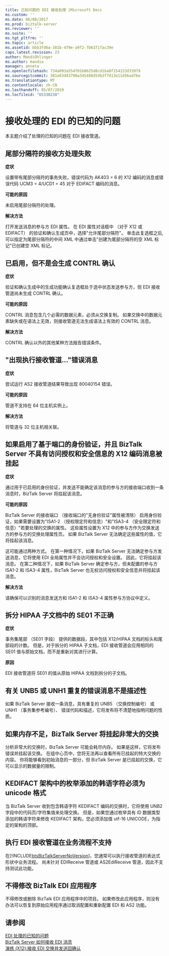 ```yaml
---
title: 已知问题的 EDI 接收处理 |Microsoft Docs
ms.custom: ''
ms.date: 06/08/2017
ms.prod: biztalk-server
ms.reviewer: ''
ms.suite: ''
ms.tgt_pltfrm: ''
ms.topic: article
ms.assetid: bbb3fd6a-381b-479e-a9f2-7b6371fac39e
caps.latest.revision: 23
author: MandiOhlinger
ms.author: mandia
manager: anneta
ms.openlocfilehash: 734a093a554f01b8625d8cd1ba8f154153d33979
ms.sourcegitcommit: 381e83d43796a345488d54b3f7413e11d56ad7be
ms.translationtype: MT
ms.contentlocale: zh-CN
ms.lasthandoff: 05/07/2019
ms.locfileid: "65330238"
---
```

# <a name="known-issues-with-edi-receive-processing"></a>接收处理的 EDI 的已知的问题
本主题介绍了处理的已知的问题在 EDI 接收管道。  
  
## <a name="receive-side-processing-of-trailing-separators-fails"></a>尾部分隔符的接收方处理失败  
 **症状**  
  
 设置带有尾部分隔符的事务失败，错误代码为 AK403 = 6 的 X12 编码的消息或错误代码 UCM3 = 4/UCD1 = 45 对于 EDIFACT 编码的消息。  
  
 **可能的原因**  
  
 未启用尾部分隔符的处理。  
  
 **解决方法**  
  
 打开发送消息的参与方 EDI 属性。 在 EDI 属性对话框中 （对于 X12 或 EDIFACT） 的验证和确认生成页中，选择"允许尾部分隔符"。 单击此复选框之后, 可以指定为尾部分隔符的中间 XML 中通过单击"创建为尾部分隔符的空 XML 标记"已创建空 XML 标记。  
  
## <a name="contrl-ack-is-enabled-but-not-generated"></a>已启用，但不是会生成 CONTRL 确认  
 **症状**  
  
 验证和确认生成中的生成功能确认复选框处于选中状态发送参与方，但 EDI 接收管道尚未生成 CONTRL 确认。  
  
 **可能的原因**  
  
 CONTRL 消息包含几个必需的数据元素，必须从交换复制。 如果交换中的数据元素缺失或在语法上无效，则接收管道无法生成语法上有效的 CONTRL 消息。  
  
 **解决方法**  
  
 CONTRL 确认以外的其他某种方法报告错误条件。  
  
## <a name="there-was-a-failure-executing-the-receive-pipeline-error-message"></a>"出现执行接收管道..."错误消息  
 **症状**  
  
 尝试运行 AS2 接收管道结果导致出现 80040154 错误。  
  
 **可能的原因**  
  
 管道不支持在 64 位主机实例上。  
  
 **解决方法**  
  
 将管道与 32 位主机相关联。  
  
## <a name="an-x12-encoded-message-is-suspended-if-port-based-authentication-is-enabled-and-biztalk-server-does-not-have-access-to-the-authorization-and-security-information"></a>如果启用了基于端口的身份验证，并且 BizTalk Server 不具有访问授权和安全信息的 X12 编码消息被挂起  
 **症状**  
  
 通过用于已启用的身份验证，并发送不能确定该消息的参与方的接收端口收到一条消息时，BizTalk Server 将挂起该消息。  
  
 **可能的原因**  
  
 BizTalk Server 的接收端口 （接收端口的"无身份验证"属性被清除） 启用身份验证，如果需要设置为"ISA1-2 （授权限定符和信息）"和"ISA3-4 （安全限定符和信息）"若要处理的交换的属性。 这些属性设置为 X12 中的参与方作为交换发送方的参与方的交换处理属性页。 如果 BizTalk Server 无法确定这些属性的值，它将挂起该消息。  
  
 这可能通过两种方式。 在第一种情况下，如果 BizTalk Server 无法确定参与方发送消息，它将使用 EDI 全局属性并不会访问授权和安全设置。 因此，它将挂起该消息。 在第二种情况下，如果 BizTalk Server 确定参与方，但未配置的参与方 ISA1-2 和 ISA3-4 属性，BizTalk Server 也无权访问授权和安全信息并将挂起该消息。  
  
 **解决方法**  
  
 请确保可以识别的消息发送方和 ISA1-2 和 ISA3-4 属性参与方协议中定义。  
  
## <a name="incorrect-se01-in-a-split-hipaa-subdocument"></a>拆分 HIPAA 子文档中的 SE01 不正确  
 **症状**  
  
 事务集尾部 （SE01 字段） 提供的数据段，其中包括 X12/HIPAA 文档的标头和尾部段的计数。 但是，对于拆分的 HIPAA 子文档，EDI 接收管道会应用相同的 SE01 值与原始文档，而不是重新对其进行计算。  
  
 **原因**  
  
 EDI 接收管道将 SE01 的值从原始 HIPAA 文档到拆分的子文档。  
  
## <a name="error-message-for-duplicate-unb5-or-unh1-is-not-descriptive"></a>有关 UNB5 或 UNH1 重复的错误消息不是描述性  
 如果 BizTalk Server 接收一条消息，具有重复的 UNB5 （交换控制编号） 或 UNH1 （事务集参考编号）、 错误代码和描述，它将发布将不清楚地指明问题的性质。  
  
## <a name="biztalk-server-will-suspend-a-very-large-interchange-if-it-runs-out-of-memory"></a>如果内存不足，BizTalk Server 将挂起非常大的交换  
 分析非常大的交换时，BizTalk Server 可能会耗尽内存。 如果是这样，它将发布错误并挂起该交换。 在组中心页中，您将无法再以查看所有已挂起的特大交换的内容。 你将能够看到初始消息的一部分，但 BizTalk Server 是已挂起的交换，它可以显示的数据量的限制。  
  
## <a name="korean-characters-added-to-an-enumeration-in-a-kedifact-schema-must-be-in-unicode"></a>KEDIFACT 架构中的枚举添加的韩语字符必须为 unicode 格式  
 当 BizTalk Server 收到包含韩语字符 KEDIFACT 编码的交换时，它将使用 UNB2 字段中的代码页/字符集值来处理交换。 但是，如果您通过枚举具有 ID 数据类型添加的韩语字符来修改 KEDIFACT 架构，您必须添加值 utf-16 UNICODE，为指定的架构的顶部。  
  
## <a name="executing-an-edi-receive-pipeline-from-within-an-orchestration-is-not-supported"></a>执行 EDI 接收管道在业务流程不支持  
 在[!INCLUDE[btsBizTalkServerNoVersion](../includes/btsbiztalkservernoversion-md.md)]，您通常可以执行接收管道的表达式形状中业务流程。 尚未针对 EDIReceive 管道或 AS2EdiReceive 管道，因此不支持测试此功能。  
  
## <a name="biztalk-edi-application-must-not-be-modified"></a>不得修改 BizTalk EDI 应用程序  
 不得修改或删除 BizTalk EDI 应用程序中的项目。 如果修改此应用程序，则没有办法可以恢复到原始应用程序通过取消配置和重新配置 EDI 和 AS2 功能。  
  
## <a name="see-also"></a>请参阅  
 [EDI 处理的已知的问题](../core/known-issues-with-edi-processing.md)   
 [BizTalk Server 如何接收 EDI 消息](../core/how-biztalk-server-receives-edi-messages.md)   
 [演练 (X12):接收 EDI 交换并发送回确认](../core/walkthrough-x12--receive-edi-interchanges-and-send-back-an-acknowledgement.md)